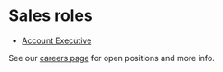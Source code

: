 # Sales roles

- [Account Executive](https://jobs.lever.co/sourcegraph/35aff80b-be4f-4887-a465-3e91e1ca3d2b)

See our [careers page](../../../company/careers.md) for open positions and more info.
